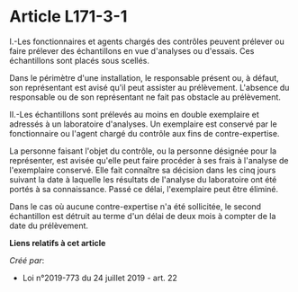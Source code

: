 # Article L171-3-1

I.-Les fonctionnaires et agents chargés des contrôles peuvent prélever ou faire prélever des échantillons en vue d'analyses
ou d'essais. Ces échantillons sont placés sous scellés.

Dans le périmètre d'une installation, le responsable présent ou, à défaut, son représentant est avisé qu'il peut assister au
prélèvement. L'absence du responsable ou de son représentant ne fait pas obstacle au prélèvement.

II.-Les échantillons sont prélevés au moins en double exemplaire et adressés à un laboratoire d'analyses. Un exemplaire est
conservé par le fonctionnaire ou l'agent chargé du contrôle aux fins de contre-expertise.

La personne faisant l'objet du contrôle, ou la personne désignée pour la représenter, est avisée qu'elle peut faire procéder
à ses frais à l'analyse de l'exemplaire conservé. Elle fait connaître sa décision dans les cinq jours suivant la date à
laquelle les résultats de l'analyse du laboratoire ont été portés à sa connaissance. Passé ce délai, l'exemplaire peut être
éliminé.

Dans le cas où aucune contre-expertise n'a été sollicitée, le second échantillon est détruit au terme d'un délai de deux mois
à compter de la date du prélèvement.

**Liens relatifs à cet article**

_Créé par_:

  - Loi n°2019-773 du 24 juillet 2019 - art. 22
